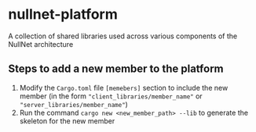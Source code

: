 # nullnet-platform
A collection of shared libraries used across various components of the NullNet architecture

## Steps to add a new member to the platform
1. Modify the `Cargo.toml` file `[memebers]` section to include the new member (in the form `"client_libraries/member_name"` or `"server_libraries/member_name"`)
2. Run the command `cargo new <new_member_path> --lib` to generate the skeleton for the new member
